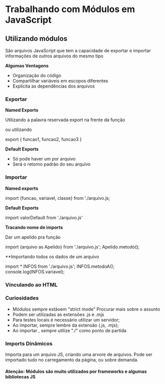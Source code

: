 # Trabalhando com Módulos em JavaScript

## Utilizando módulos

São arquivos JavaScript que tem a capacidade de exportar e importar informações de outros arquivos do mesmo tipo

**Algumas Ventagens**

- Organização do código
- Compartilhar variáveis em escopos diferentes
- Explicita as dependências dos arquivos

### Exportar

**Named Exports**

Utilizando a palavra reservada export na frente da função

ou utilizando

export {
funcao1,
funcao2,
funcao3
}

**Default Exports**

- Só pode haver um por arquivo
- Será o retorno padrão do seu arquivo

### Importar

**Named exports**

import {funcao, variavel, classe} from './arquivo.js;

**Default Exports**

import valorDefault from './arquivo.js'

**Tracando nome de imports**

Dar um apelido pra função

import {arquivo as Apelido} from './arquivo.js';
Apelido.metodo();

\*\*Importando todos os dados de um arquivo

import \* INFOS from './arquivo.js';
INFOS.metodoA();
console.log(INFOS.variavel);

### Vinculando ao HTML

<script type="module" src= "./main.js"></script>

### Curiosidades

- Módulos sempre estãoem "strict mode" Procurar mais sobre o assunto
- Podem ser utilizadas as extensões .js e .mjs
- Para testes locais é necessário utilizar um servidor;
- Ao importar, sempre lembre da extensão (.js, .mjs);
- Ao importar , sempre utilize "./" como ponto de partida

### Imports Dinâmicos

Importa para um arquivo JS, criando uma arvore de arquivos.
Pode ser importado tudo no carregamento da página, ou sobre demanda.

#### Atenção: Módulos são muito utilizados por frameworks e algumas bibliotecas JS
